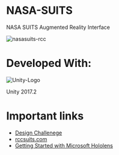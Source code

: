# NASA-SUITS
NASA SUITS Augmented Reality Interface  

![nasasuits-rcc](https://user-images.githubusercontent.com/22214754/203851683-23b4a250-872d-4c80-9911-47932a69b365.jpg) 

# Developed With:  

![Unity-Logo](https://user-images.githubusercontent.com/22214754/203852298-4d05d05e-ca13-4904-823c-205467f87933.jpg)  

Unity 2017.2  

# Important links  
- [Design Challenege](https://microgravityuniversity.jsc.nasa.gov/docs/FY18%20NASA%20SUITS%20Design%20Challenge%20Description%20Revised_11.28.17.pdf)  
- [rccsuits.com](http://www.rccsuits.com/)  
- [Getting Started with Microsoft Hololens](https://developer.microsoft.com/en-us/windows/mixed-reality/holograms_101)  
